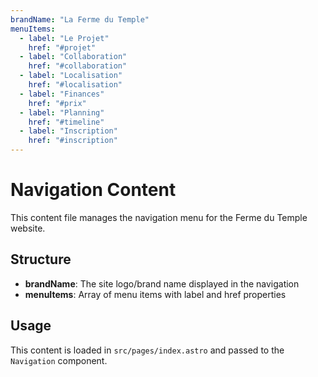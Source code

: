 ```yaml
---
brandName: "La Ferme du Temple"
menuItems:
  - label: "Le Projet"
    href: "#projet"
  - label: "Collaboration"
    href: "#collaboration"
  - label: "Localisation"
    href: "#localisation"
  - label: "Finances"
    href: "#prix"
  - label: "Planning"
    href: "#timeline"
  - label: "Inscription"
    href: "#inscription"
---
```


# Navigation Content

This content file manages the navigation menu for the Ferme du Temple website.

## Structure
- **brandName**: The site logo/brand name displayed in the navigation
- **menuItems**: Array of menu items with label and href properties

## Usage
This content is loaded in `src/pages/index.astro` and passed to the `Navigation` component.
